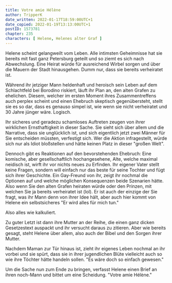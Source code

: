 ```yaml
---
title: Votre amie Hélène
author: TripperK
date_written: 2022-01-17T18:59:00UTC+1
date_copied: 2022-01-19T13:13:00UTC+1
postID: 1573781
chapter: 235
characters: [ Helene, Helenes alter Graf ]
---
```

Helene scheint gelangweilt vom Leben.
Alle intimsten Geheimnisse hat sie bereits mit fast ganz Petersburg geteilt und so ziemt es sich nach Abwechslung.
Eine Heirat würde für ausreichend Wirbel sorgen und über die Mauern der Stadt hinausgehen.
Dumm nur, dass sie bereits verheiratet ist.

Während ihr jetziger Mann heldenhaft und heroisch sein Leben auf dem Schlachtfeld bei Borodino riskiert, läuft ihr Plan an, den alten Grafen zu ehelichen.
Diesem, welcher im ersten Moment ihres Zusammentreffens auch perplex scheint und einen Ehebruch skeptisch gegenübersteht,
stellt sie es so dar, dass es genauso simpel ist, wie wenn sie nicht verheiratet und 30 Jahre jünger wäre. Logisch.

Ihr sicheres und geradezu schamloses Auftreten zeugen von ihrer wirklichen Ernsthaftigkeit in dieser Sache.
Sie sieht sich über allem und die Narrative, dass sie unglücklich ist, und sich eigentlich jetzt zwei Männer für Sie entscheiden müssten, verfestigt sich.
Wer die Aktion infragestellt, würde sich nur als Idiot bloßstellen und hätte keinen Platz in dieser "großen Welt".

Dennoch gibt es Reaktionen auf den bevorstehenden Ehebruch:
Eine komische, aber gesellschaftlich hochangesehene, Alte, welche maximal neidisch ist, wirft ihr vor nichts neues zu Erfinden.
Ihr eigener Vater stellt keine Fragen, sondern will einfach nur das beste für seine Tochter und fügt sich ihrer Geschichte.
Ein Gay-Freund von ihr, zeigt ihr nochmal die Optionen auf und welche möglichen Konsequenzen beide Szenarien hätte.
Also wenn Sie den alten Grafen heiraten würde oder den Prinzen, mit welchen Sie ja bereits verheiratet ist (lol).
Er ist auch der einzige der Sie fragt, was ihr Mann denn von ihrer Idee hält,
aber auch hier kommt von Helene ein selbstsicheres "Er wird alles für mich tun."

Also alles wie kalkuliert.

Zu guter Letzt ist dann ihre Mutter an der Reihe, die einen ganz dicken Gesetzestext auspackt und ihr versucht daraus zu zitieren.
Aber wie bereits gesagt, steht Helene über allem, also auch der Bibel und den Sorgen ihrer Mutter.

Nachdem Maman zur Tür hinaus ist, zieht ihr eigenes Leben nochmal an ihr vorbei und sie spürt,
dass sie in ihrer jugendlichen Blüte vielleicht auch so wie ihre Töchter hätte handeln sollen.
"Es wäre doch so einfach gewesen."

Um die Sache nun zum Ende zu bringen, verfasst Helene einen Brief an ihren noch-Mann und bittet um eine Scheidung.
"Votre amie Hélène."